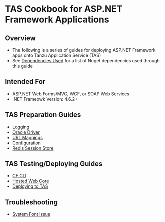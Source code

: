 # TAS Cookbook for ASP.NET Framework Applications

## Overview

* The following is a series of guides for deploying ASP.NET Framework apps onto Tanzu Application Service (TAS)
* See [Dependencies Used](dependencies.md) for a list of Nuget dependencies used through this guide

## Intended For

* ASP.NET Web Forms/MVC, WCF, or SOAP Web Services
* .NET Frameowk Version: 4.6.2+

## TAS Preparation Guides
* [Logging](logging.md)
* [Oracle Driver](oracle-driver.md)
* [URL Mappings](url-paths.md)
* [Configuration](configuration.md)
* [Redis Session Store](redis-session-store.md)

## TAS Testing/Deploying Guides
* [CF CLI](cf-cli.md)
* [Hosted Web Core](hosted-webcore.md)
* [Deploying to TAS](deploying.md)

## Troubleshooting

* [System Font Issue](server-side-fonts.md)